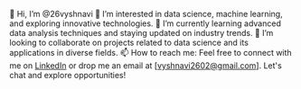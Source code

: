 👋 Hi, I’m @26vyshnavi
👀 I’m interested in data science, machine learning, and exploring innovative technologies.
🌱 I’m currently learning advanced data analysis techniques and staying updated on industry trends.
💞️ I’m looking to collaborate on projects related to data science and its applications in diverse fields.
📫 How to reach me: Feel free to connect with me on [LinkedIn](https://www.linkedin.com/in/vyshnavi-kondapalli-4a2890212/) or drop me an email at [vyshnavi2602@gmail.com]. Let's chat and explore opportunities!

<!---
26vyshnavi/26vyshnavi is a ✨ special ✨ repository because its `README.md` (this file) appears on your GitHub profile.
You can click the Preview link to take a look at your changes.
--->
